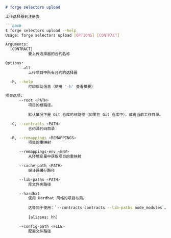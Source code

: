 ```markdown
# forge selectors upload

上传选择器到注册表

```bash
$ forge selectors upload --help
Usage: forge selectors upload [OPTIONS] [CONTRACT]

Arguments:
  [CONTRACT]
          要上传选择器的合约名称

Options:
      --all
          上传项目中所有合约的选择器

  -h, --help
          打印帮助信息（使用 '-h' 查看摘要）

项目选项:
      --root <PATH>
          项目的根路径。
          
          默认情况下是 Git 仓库的根路径（如果在 Git 仓库中），或者当前工作目录。

  -C, --contracts <PATH>
          合约源代码目录

  -R, --remappings <REMAPPINGS>
          项目的重映射

      --remappings-env <ENV>
          从环境变量中获取项目的重映射

      --cache-path <PATH>
          编译器缓存路径

      --lib-paths <PATH>
          库文件夹路径

      --hardhat
          使用 Hardhat 风格的项目布局。
          
          这等同于使用：`--contracts contracts --lib-paths node_modules`。
          
          [aliases: hh]

      --config-path <FILE>
          配置文件路径
```
```